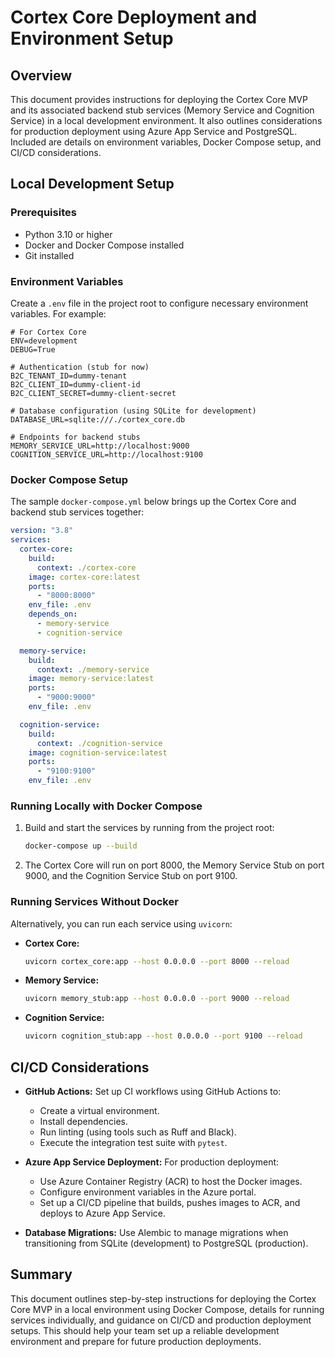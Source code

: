 # Cortex Core Deployment and Environment Setup

## Overview

This document provides instructions for deploying the Cortex Core MVP and its associated backend stub services (Memory Service and Cognition Service) in a local development environment. It also outlines considerations for production deployment using Azure App Service and PostgreSQL. Included are details on environment variables, Docker Compose setup, and CI/CD considerations.

## Local Development Setup

### Prerequisites

- Python 3.10 or higher
- Docker and Docker Compose installed
- Git installed

### Environment Variables

Create a `.env` file in the project root to configure necessary environment variables. For example:

```env
# For Cortex Core
ENV=development
DEBUG=True

# Authentication (stub for now)
B2C_TENANT_ID=dummy-tenant
B2C_CLIENT_ID=dummy-client-id
B2C_CLIENT_SECRET=dummy-client-secret

# Database configuration (using SQLite for development)
DATABASE_URL=sqlite:///./cortex_core.db

# Endpoints for backend stubs
MEMORY_SERVICE_URL=http://localhost:9000
COGNITION_SERVICE_URL=http://localhost:9100
```

### Docker Compose Setup

The sample `docker-compose.yml` below brings up the Cortex Core and backend stub services together:

```yaml
version: "3.8"
services:
  cortex-core:
    build:
      context: ./cortex-core
    image: cortex-core:latest
    ports:
      - "8000:8000"
    env_file: .env
    depends_on:
      - memory-service
      - cognition-service

  memory-service:
    build:
      context: ./memory-service
    image: memory-service:latest
    ports:
      - "9000:9000"
    env_file: .env

  cognition-service:
    build:
      context: ./cognition-service
    image: cognition-service:latest
    ports:
      - "9100:9100"
    env_file: .env
```

### Running Locally with Docker Compose

1. Build and start the services by running from the project root:

   ```bash
   docker-compose up --build
   ```

2. The Cortex Core will run on port 8000, the Memory Service Stub on port 9000, and the Cognition Service Stub on port 9100.

### Running Services Without Docker

Alternatively, you can run each service using `uvicorn`:

- **Cortex Core:**

  ```bash
  uvicorn cortex_core:app --host 0.0.0.0 --port 8000 --reload
  ```

- **Memory Service:**

  ```bash
  uvicorn memory_stub:app --host 0.0.0.0 --port 9000 --reload
  ```

- **Cognition Service:**

  ```bash
  uvicorn cognition_stub:app --host 0.0.0.0 --port 9100 --reload
  ```

## CI/CD Considerations

- **GitHub Actions:**
  Set up CI workflows using GitHub Actions to:

  - Create a virtual environment.
  - Install dependencies.
  - Run linting (using tools such as Ruff and Black).
  - Execute the integration test suite with `pytest`.

- **Azure App Service Deployment:**
  For production deployment:

  - Use Azure Container Registry (ACR) to host the Docker images.
  - Configure environment variables in the Azure portal.
  - Set up a CI/CD pipeline that builds, pushes images to ACR, and deploys to Azure App Service.

- **Database Migrations:**
  Use Alembic to manage migrations when transitioning from SQLite (development) to PostgreSQL (production).

## Summary

This document outlines step-by-step instructions for deploying the Cortex Core MVP in a local environment using Docker Compose, details for running services individually, and guidance on CI/CD and production deployment setups. This should help your team set up a reliable development environment and prepare for future production deployments.
